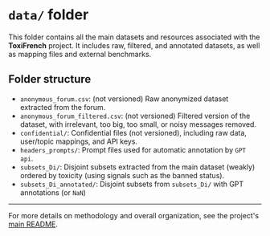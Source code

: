 # `data/` folder

This folder contains all the main datasets and resources associated with the **ToxiFrench** project. It includes raw, filtered, and annotated datasets, as well as mapping files and external benchmarks.

## Folder structure

- `anonymous_forum.csv`: (not versioned) Raw anonymized dataset extracted from the forum.
- `anonymous_forum_filtered.csv`: (not versioned) Filtered version of the dataset, with irrelevant, too big, too small, or noisy messages removed.
- `confidential/`: Confidential files (not versioned), including raw data, user/topic mappings, and API keys.
- `headers_prompts/`: Prompt files used for automatic annotation  by `GPT api`.
- `subsets_Di/`: Disjoint subsets extracted from the main dataset (weakly) ordered by toxicity (using signals such as the banned status).
- `subsets_Di_annotated/`: Disjoint subsets from `subsets_Di/` with GPT annotations (or `NaN`)

--- 

For more details on methodology and overall organization, see the project's [main README](../README.md).